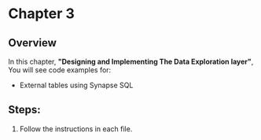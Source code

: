 # Chapter 3

## Overview
In this chapter, **"Designing and Implementing The Data Exploration layer"**, You will see code examples for: 

* External tables using Synapse SQL

## Steps:

1. Follow the instructions in each file.
